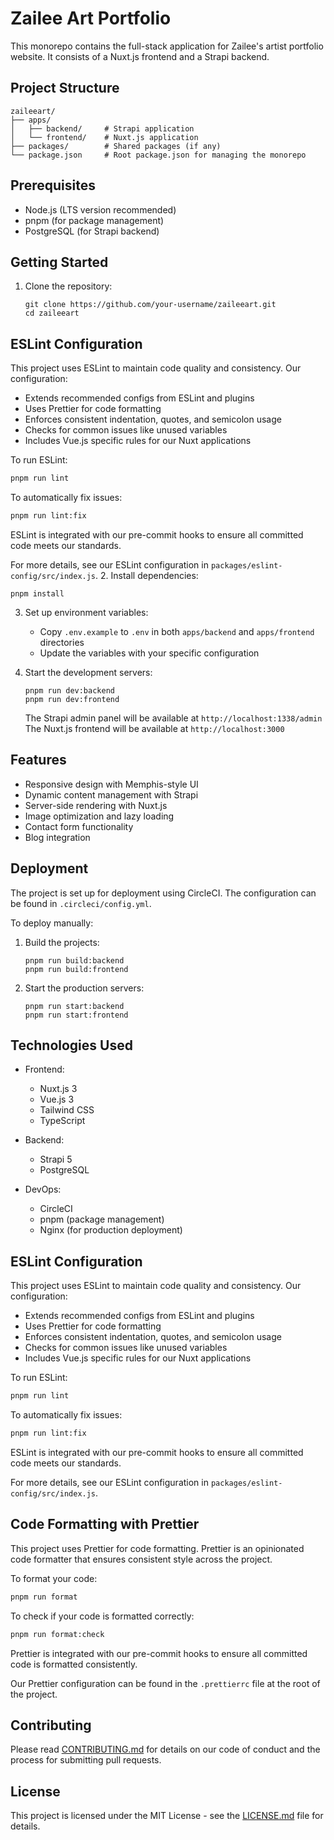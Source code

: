# Zailee Art Portfolio

This monorepo contains the full-stack application for Zailee's artist portfolio website. It consists of a Nuxt.js frontend and a Strapi backend.

## Project Structure

```
zaileeart/
├── apps/
│   ├── backend/     # Strapi application
│   └── frontend/    # Nuxt.js application
├── packages/        # Shared packages (if any)
└── package.json     # Root package.json for managing the monorepo
```

## Prerequisites

- Node.js (LTS version recommended)
- pnpm (for package management)
- PostgreSQL (for Strapi backend)

## Getting Started

1. Clone the repository:
   ```
   git clone https://github.com/your-username/zaileeart.git
   cd zaileeart
   ```

## ESLint Configuration

This project uses ESLint to maintain code quality and consistency. Our configuration:

- Extends recommended configs from ESLint and plugins
- Uses Prettier for code formatting
- Enforces consistent indentation, quotes, and semicolon usage
- Checks for common issues like unused variables
- Includes Vue.js specific rules for our Nuxt applications

To run ESLint:

```bash
pnpm run lint
```

To automatically fix issues:

```bash
pnpm run lint:fix
```

ESLint is integrated with our pre-commit hooks to ensure all committed code meets our standards.

For more details, see our ESLint configuration in `packages/eslint-config/src/index.js`. 2. Install dependencies:

```
pnpm install
```

3. Set up environment variables:

   - Copy `.env.example` to `.env` in both `apps/backend` and `apps/frontend` directories
   - Update the variables with your specific configuration

4. Start the development servers:

   ```
   pnpm run dev:backend
   pnpm run dev:frontend
   ```

   The Strapi admin panel will be available at `http://localhost:1338/admin`
   The Nuxt.js frontend will be available at `http://localhost:3000`

## Features

- Responsive design with Memphis-style UI
- Dynamic content management with Strapi
- Server-side rendering with Nuxt.js
- Image optimization and lazy loading
- Contact form functionality
- Blog integration

## Deployment

The project is set up for deployment using CircleCI. The configuration can be found in `.circleci/config.yml`.

To deploy manually:

1. Build the projects:

   ```
   pnpm run build:backend
   pnpm run build:frontend
   ```

2. Start the production servers:
   ```
   pnpm run start:backend
   pnpm run start:frontend
   ```

## Technologies Used

- Frontend:

  - Nuxt.js 3
  - Vue.js 3
  - Tailwind CSS
  - TypeScript

- Backend:

  - Strapi 5
  - PostgreSQL

- DevOps:
  - CircleCI
  - pnpm (package management)
  - Nginx (for production deployment)

## ESLint Configuration

This project uses ESLint to maintain code quality and consistency. Our configuration:

- Extends recommended configs from ESLint and plugins
- Uses Prettier for code formatting
- Enforces consistent indentation, quotes, and semicolon usage
- Checks for common issues like unused variables
- Includes Vue.js specific rules for our Nuxt applications

To run ESLint:

```bash
pnpm run lint
```

To automatically fix issues:

```bash
pnpm run lint:fix
```

ESLint is integrated with our pre-commit hooks to ensure all committed code meets our standards.

For more details, see our ESLint configuration in `packages/eslint-config/src/index.js`.

## Code Formatting with Prettier

This project uses Prettier for code formatting. Prettier is an opinionated code formatter that ensures consistent style across the project.

To format your code:

```bash
pnpm run format
```

To check if your code is formatted correctly:

```bash
pnpm run format:check
```

Prettier is integrated with our pre-commit hooks to ensure all committed code is formatted consistently.

Our Prettier configuration can be found in the `.prettierrc` file at the root of the project.

## Contributing

Please read [CONTRIBUTING.md](CONTRIBUTING.md) for details on our code of conduct and the process for submitting pull requests.

## License

This project is licensed under the MIT License - see the [LICENSE.md](LICENSE.md) file for details.
